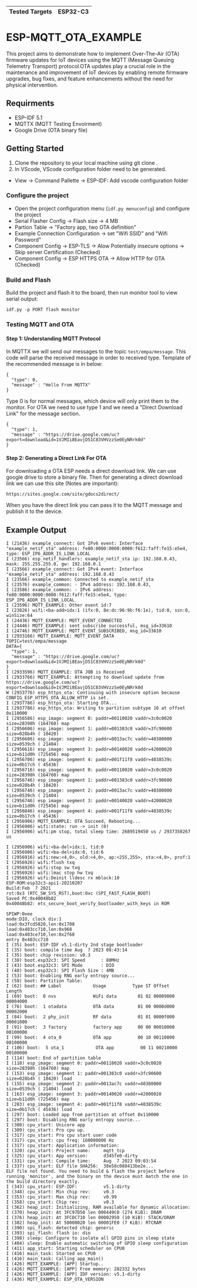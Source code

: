 
| Tested Targets | ESP32-C3 |
| ----------------- | -------- |

# ESP-MQTT_OTA_EXAMPLE

This project aims to demonstrate how to implement Over-The-Air (OTA) firmware updates for IoT devices using the MQTT (Message Queuing Telemetry Transport) protocol.OTA updates play a crucial role in the maintenance and improvement of IoT devices by enabling remote firmware upgrades, bug fixes, and feature enhancements without the need for physical intervention.

## Requirments

* ESP-IDF 5.1
* MQTTX (MQTT Testing Envoirment)
* Google Drive (OTA binary file)

## Getting Started 

1. Clone the repository to your local machine using git clone <repository-url>.
2. In VScode, VScode configuration folder need to be generated.
 - View -> Command Pallette -> ESP-IDF: Add vscode configuration folder
### Configure the project 
* Open the project configuration menu (`idf.py menuconfig`) and configure the project
* Serial Flasher Config -> Flash size -> 4 MB
* Partion Table -> "Factory app, two OTA definition"
* Example Connection Configuration -> set "Wifi SSID" and "Wifi Password"
* Component Config -> ESP-TLS -> Alow Potentially insecure options -> Skip server Certification (Checked)
* Component Config -> ESP HTTPS OTA -> Allow HTTP for OTA (Checked)

### Build and Flash

Build the project and flash it to the board, then run monitor tool to view serial output:


```
idf.py -p PORT flash monitor

```

### Testing MQTT and OTA

#### Step 1: Understanding MQTT Protocol
In MQTTX we will send our messages to the topic `test/empa/message`. This code will parse the received message in order to received type. Template of the recommended message is in below:

```
{
  "type": 0,
  "message" : "Hello From MQTTX"
}
```

Type 0 is for normal messages, which device will only print them to the monitor. For OTA we need to use type 1 and we need a "Direct Download Link" for the message section.
```
{
  "type": 1,
  "message" : "https://drive.google.com/uc?export=download&id=1VJMIi8EavjD51C83VHVzzSe0EyNRrk0d"
}
```

#### Step 2: Generating a Direct Link For OTA

For downloading a OTA ESP needs a direct download link. We can use google drive to store a binary file. Then for generating a direct download link we can use this site (Notes are important):
```
https://sites.google.com/site/gdocs2direct/
```

When you have the direct link you can pass it to the MQTT message and publish it to the device.

## Example Output

```
I (21436) example_connect: Got IPv6 event: Interface "example_netif_sta" address: fe80:0000:0000:0000:f612:faff:fe15:e5e4, type: ESP_IP6_ADDR_IS_LINK_LOCAL
I (23566) esp_netif_handlers: example_netif_sta ip: 192.168.0.43, mask: 255.255.255.0, gw: 192.168.0.1
I (23566) example_connect: Got IPv4 event: Interface "example_netif_sta" address: 192.168.0.43
I (23566) example_common: Connected to example_netif_sta
I (23576) example_common: - IPv4 address: 192.168.0.43,
I (23586) example_common: - IPv6 address: fe80:0000:0000:0000:f612:faff:fe15:e5e4, type: ESP_IP6_ADDR_IS_LINK_LOCAL
I (23596) MQTT_EXAMPLE: Other event id:7
I (23826) wifi:<ba-add>idx:1 (ifx:0, 8e:dc:96:9b:f6:1e), tid:0, ssn:0, winSize:64
I (24436) MQTT_EXAMPLE: MQTT_EVENT_CONNECTED
I (24446) MQTT_EXAMPLE: sent subscribe successful, msg_id=33610
I (24746) MQTT_EXAMPLE: MQTT_EVENT_SUBSCRIBED, msg_id=33610
I (2933166) MQTT_EXAMPLE: MQTT_EVENT_DATA
TOPIC=test/empa/message
DATA={
  "type": 1,
  "message" : "https://drive.google.com/uc?export=download&id=1VJMIi8EavjD51C83VHVzzSe0EyNRrk0d"
}
I (2933596) MQTT_EXAMPLE: OTA JOB is Received
I (2933766) MQTT_EXAMPLE: Attempting to download update from https://drive.google.com/uc?export=download&id=1VJMIi8EavjD51C83VHVzzSe0EyNRrk0d
W (2933776) esp_https_ota: Continuing with insecure option because CONFIG_ESP_HTTPS_OTA_ALLOW_HTTP is set.
I (2937786) esp_https_ota: Starting OTA...
I (2937786) esp_https_ota: Writing to partition subtype 16 at offset 0x110000
I (2956586) esp_image: segment 0: paddr=00110020 vaddr=3c0c0020 size=28398h (164760) map
I (2956606) esp_image: segment 1: paddr=001383c0 vaddr=3fc90600 size=028b4h ( 10420) 
I (2956606) esp_image: segment 2: paddr=0013ac7c vaddr=40380000 size=0539ch ( 21404) 
I (2956616) esp_image: segment 3: paddr=00140020 vaddr=42000020 size=b11d0h (725456) map
I (2956706) esp_image: segment 4: paddr=001f11f8 vaddr=4038539c size=0b17ch ( 45436) 
I (2956716) esp_image: segment 0: paddr=00110020 vaddr=3c0c0020 size=28398h (164760) map
I (2956746) esp_image: segment 1: paddr=001383c0 vaddr=3fc90600 size=028b4h ( 10420) 
I (2956746) esp_image: segment 2: paddr=0013ac7c vaddr=40380000 size=0539ch ( 21404) 
I (2956746) esp_image: segment 3: paddr=00140020 vaddr=42000020 size=b11d0h (725456) map
I (2956846) esp_image: segment 4: paddr=001f11f8 vaddr=4038539c size=0b17ch ( 45436) 
I (2956906) MQTT_EXAMPLE: OTA Succeed, Rebooting...
I (2956906) wifi:state: run -> init (0)
I (2956906) wifi:pm stop, total sleep time: 2689519450 us / 2937350267 us

I (2956906) wifi:<ba-del>idx:1, tid:0
I (2956906) wifi:<ba-del>idx:0, tid:6
I (2956916) wifi:new:<4,0>, old:<4,0>, ap:<255,255>, sta:<4,0>, prof:1
I (2956926) wifi:flush txq
I (2956926) wifi:stop sw txq
I (2956926) wifi:lmac stop hw txq
I (2956926) wifi:Deinit lldesc rx mblock:10
ESP-ROM:esp32c3-api1-20210207
Build:Feb  7 2021
rst:0x3 (RTC_SW_SYS_RST),boot:0xc (SPI_FAST_FLASH_BOOT)
Saved PC:0x40048b82
0x40048b82: ets_secure_boot_verify_bootloader_with_keys in ROM

SPIWP:0xee
mode:DIO, clock div:1
load:0x3fcd5820,len:0x1708
load:0x403cc710,len:0x968
load:0x403ce710,len:0x2f68
entry 0x403cc710
I (35) boot: ESP-IDF v5.1-dirty 2nd stage bootloader
I (35) boot: compile time Aug  7 2023 08:43:14
I (35) boot: chip revision: v0.3
I (38) boot.esp32c3: SPI Speed      : 80MHz
I (43) boot.esp32c3: SPI Mode       : DIO
I (48) boot.esp32c3: SPI Flash Size : 4MB
I (53) boot: Enabling RNG early entropy source...
I (58) boot: Partition Table:
I (62) boot: ## Label            Usage          Type ST Offset   Length
I (69) boot:  0 nvs              WiFi data        01 02 00009000 00004000
I (76) boot:  1 otadata          OTA data         01 00 0000d000 00002000
I (84) boot:  2 phy_init         RF data          01 01 0000f000 00001000
I (91) boot:  3 factory          factory app      00 00 00010000 00100000
I (99) boot:  4 ota_0            OTA app          00 10 00110000 00100000
I (106) boot:  5 ota_1            OTA app          00 11 00210000 00100000
I (114) boot: End of partition table
I (118) esp_image: segment 0: paddr=00110020 vaddr=3c0c0020 size=28398h (164760) map
I (153) esp_image: segment 1: paddr=001383c0 vaddr=3fc90600 size=028b4h ( 10420) load
I (155) esp_image: segment 2: paddr=0013ac7c vaddr=40380000 size=0539ch ( 21404) load
I (163) esp_image: segment 3: paddr=00140020 vaddr=42000020 size=b11d0h (725456) map
I (283) esp_image: segment 4: paddr=001f11f8 vaddr=4038539c size=0b17ch ( 45436) load
I (297) boot: Loaded app from partition at offset 0x110000
I (297) boot: Disabling RNG early entropy source...
I (308) cpu_start: Unicore app
I (309) cpu_start: Pro cpu up.
I (317) cpu_start: Pro cpu start user code
I (317) cpu_start: cpu freq: 160000000 Hz
I (317) cpu_start: Application information:
I (320) cpu_start: Project name:     mqtt_tcp
I (325) cpu_start: App version:      d345fe0-dirty
I (331) cpu_start: Compile time:     Aug  7 2023 09:03:54
I (337) cpu_start: ELF file SHA256:  38e58c088413be2e...
ELF file not found. You need to build & flash the project before running 'monitor', and the binary on the device must match the one in the build directory exactly. 
I (343) cpu_start: ESP-IDF:          v5.1-dirty
I (348) cpu_start: Min chip rev:     v0.3
I (353) cpu_start: Max chip rev:     v0.99 
I (358) cpu_start: Chip rev:         v0.3
I (362) heap_init: Initializing. RAM available for dynamic allocation:
I (370) heap_init: At 3FC97D50 len 000449C0 (274 KiB): DRAM
I (376) heap_init: At 3FCDC710 len 00002950 (10 KiB): STACK/DRAM
I (382) heap_init: At 50000020 len 00001FE0 (7 KiB): RTCRAM
I (390) spi_flash: detected chip: generic
I (393) spi_flash: flash io: dio
I (398) sleep: Configure to isolate all GPIO pins in sleep state
I (404) sleep: Enable automatic switching of GPIO sleep configuration
I (411) app_start: Starting scheduler on CPU0
I (416) main_task: Started on CPU0
I (416) main_task: Calling app_main()
I (426) MQTT_EXAMPLE: [APP] Startup..
I (426) MQTT_EXAMPLE: [APP] Free memory: 282332 bytes
I (426) MQTT_EXAMPLE: [APP] IDF version: v5.1-dirty
I (436) MQTT_EXAMPLE: ESP_OTA_VERSION

```
